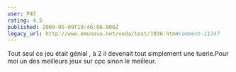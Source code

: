 ```yaml
---
user: P47
rating: 4.5
published: 2009-05-09T19:46:06.000Z
legacy_url: http://www.emunova.net/veda/test/1936.htm#comment-11347
---
```

Tout seul ce jeu était génial , à 2 il devenait tout simplement une tuerie.Pour moi un des meilleurs jeux sur cpc sinon le meilleur.
